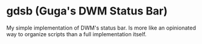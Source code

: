 # gdsb (Guga's DWM Status Bar)

My simple implementation of DWM's status bar. Is more like an opinionated way to organize scripts than a full implementation itself.
